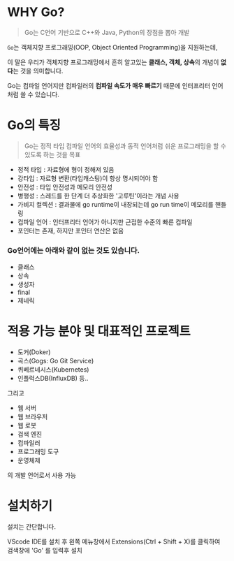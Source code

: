 # WHY Go?

> Go는 C언어 기반으로 C++와 Java, Python의 장점을 뽑아 개발

`Go`는 객체지향 프로그래밍(OOP, Object Oriented Programming)을 지원하는데,

 이 말은 우리가 객체지향 프로그래밍에서 흔히 알고있는 **클래스, 객체, 상속**의 개념이 **없다**는 것을 의미합니다.

Go는 컴파일 언어지만 컴파일러의 **컴파일 속도가 매우 빠르기** 때문에 인터프리터 언어처럼 쓸 수 있습니다.



# Go의 특징

> Go는 정적 타입 컴파일 언어의 효율성과 동적 언어처럼 쉬운 프로그래밍을 할 수 있도록 하는 것을 목표

- 정적 타입 : 자료형에 형이 정해져 있음
- 강타입 : 자료형 변환(타입캐스팅)이 항상 명시되어야 함
- 안전성 : 타입 안전성과 메모리 안전성
- 병행성 : 스레드를 한 단계 더 추상화한 '고루틴'이라는 개념 사용
- 가비지 컬렉션 : 결과물에 go runtime이 내장되는데 go run time이 메모리를 핸들링
- 컴파일 언어 : 인터프리터 언어가 아니지만 근접한 수준의 빠른 컴파일
- 포인터는 존재, 하지만 포인터 연산은 없음



### Go언어에는 아래와 같이 없는 것도 있습니다.

- 클래스
- 상속
- 생성자
- final
- 제네릭



# 적용 가능 분야 및 대표적인 프로젝트

- 도커(Doker)
- 곡스(Gogs: Go Git Service)
- 퀴베르네시스(Kubernetes)
- 인플럭스DB(InfluxDB)  등..

그리고

- 웹 서버
- 웹 브라우저
- 웹 로봇
- 검색 엔진
- 컴파일러
- 프로그래밍 도구
- 운영체제

의 개발 언어로서 사용 가능



# 설치하기

설치는 간단합니다.

VScode IDE를 설치 후  왼쪽 메뉴창에서 Extensions(Ctrl + Shift + X)를 클릭하여 검색창에 'Go' 를 입력후 설치